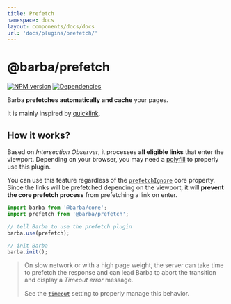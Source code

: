 ```yaml
---
title: Prefetch
namespace: docs
layout: components/docs/docs
url: 'docs/plugins/prefetch/'
---
```


# @barba/prefetch

[![NPM version](https://img.shields.io/npm/v/@barba/prefetch?style=flat-square)](https://www.npmjs.com/package/@barba/prefetch "Badge")
[![Dependencies](https://img.shields.io/librariesio/release/npm/@barba/prefetch?style=flat-square)](https://github.com/barbajs/barba/network/dependencies "Badge")

Barba **prefetches automatically and cache** your pages.

It is mainly inspired by [quicklink](https://github.com/GoogleChromeLabs/quicklink).

## How it works?

Based on _Intersection Observer_, it processes **all eligible links** that enter the viewport. Depending on your browser, you may need a [polyfill](/docs/getstarted/browser-support#Polyfill) to properly use this plugin.

You can use this feature regardless of the [`prefetchIgnore`](/docs/advanced/strategies/#prefetchIgnore) core property. Since the links will be prefetched depending on the viewport, it will **prevent the core prefetch process** from prefetching a link on enter.

```js
import barba from '@barba/core';
import prefetch from '@barba/prefetch';

// tell Barba to use the prefetch plugin
barba.use(prefetch);

// init Barba
barba.init();
```

> On slow network or with a high page weight, the server can take time to prefetch the response and can lead Barba to abort the transition and display a *Timeout error* message.
>
> See the [`timeout`](/docs/advanced/recipes/#timeout) setting to properly manage this behavior.
